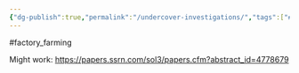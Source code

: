 ```yaml
---
{"dg-publish":true,"permalink":"/undercover-investigations/","tags":["#factory_farming"],"created":"2025-10-23T17:42:43.074+01:00","updated":"2025-10-23T18:06:08.657+01:00"}
---
```


#factory_farming 

Might work: https://papers.ssrn.com/sol3/papers.cfm?abstract_id=4778679